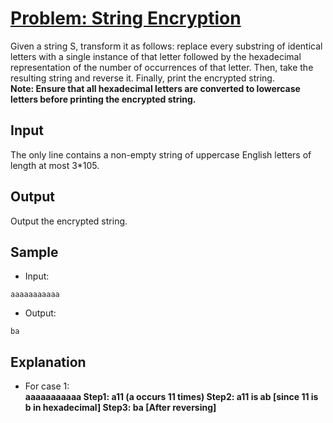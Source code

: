# [Problem: String Encryption](https://my.newtonschool.co/playground/code/spywm57999z7)

Given a string S, transform it as follows: replace every substring of identical letters with a single instance of that letter followed by the hexadecimal representation of the number of occurrences of that letter. Then, take the resulting string and reverse it. Finally, print the encrypted string. <br>
**Note: Ensure that all hexadecimal letters are converted to lowercase letters before printing the encrypted string.**

## Input

The only line contains a non-empty string of uppercase English letters of length at most 3*105.

## Output

Output the encrypted string.

## Sample

- Input:
```
aaaaaaaaaaa
```

- Output:
```
ba
```

## Explanation

- For case 1: <br> **aaaaaaaaaaa Step1: a11 (a occurs 11 times) Step2: a11 is ab [since 11 is b in hexadecimal] Step3: ba [After reversing]**
